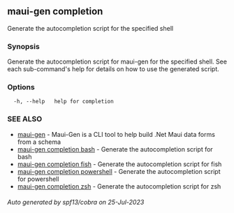 ## maui-gen completion

Generate the autocompletion script for the specified shell

### Synopsis

Generate the autocompletion script for maui-gen for the specified shell.
See each sub-command's help for details on how to use the generated script.


### Options

```
  -h, --help   help for completion
```

### SEE ALSO

* [maui-gen](maui-gen.md)	 - Maui-Gen is a CLI tool to help build .Net Maui data forms from a schema
* [maui-gen completion bash](maui-gen_completion_bash.md)	 - Generate the autocompletion script for bash
* [maui-gen completion fish](maui-gen_completion_fish.md)	 - Generate the autocompletion script for fish
* [maui-gen completion powershell](maui-gen_completion_powershell.md)	 - Generate the autocompletion script for powershell
* [maui-gen completion zsh](maui-gen_completion_zsh.md)	 - Generate the autocompletion script for zsh

###### Auto generated by spf13/cobra on 25-Jul-2023
